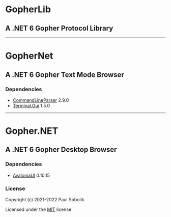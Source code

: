 # GopherLib
## A .NET 6 Gopher Protocol Library

---

# GopherNet
## A .NET 6 Gopher Text Mode Browser

### Dependencies
- [CommandLineParser](https://github.com/commandlineparser/commandline) 2.9.0
- [Terminal.Gui](https://github.com/migueldeicaza/gui.cs) 1.5.0


---

# Gopher.NET
## A .NET 6 Gopher Desktop Browser

### Dependencies
- [AvaloniaUI](https://github.com/AvaloniaUI/Avalonia) 0.10.15


### License
Copyright (c) 2021-2022 Paul Sobolik

Licensed under the [MIT](LICENSE.txt) license.

